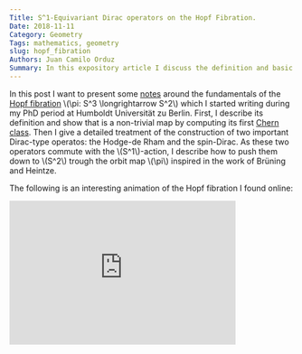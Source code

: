 ```yaml
---
Title: S^1-Equivariant Dirac operators on the Hopf Fibration.
Date: 2018-11-11
Category: Geometry
Tags: mathematics, geometry
slug: hopf_fibration
Authors: Juan Camilo Orduz
Summary: In this expository article I discuss the definition and basic properties of the Hopf fibration, with particular emphasis on Dirac-type operators induced, in the sense of Brüning and Heintze, by the Hodge-de Rham and spin-Dirac operators. In addition, we compute the Dirac-Schrödinger type operator introduced in my PhD thesis. 
---
```


In this post I want to present some [notes]({filename}/documents/hopf_fibration.pdf) around the fundamentals of the [Hopf fibration](https://en.wikipedia.org/wiki/Hopf_fibration) \\(\pi: S^3 \longrightarrow S^2\\) which I started writing  during my PhD period at Humboldt Universität zu Berlin. First, I describe its definition and show that is a non-trivial map by computing its first [Chern class](https://en.wikipedia.org/wiki/Chern_class). Then I give a detailed treatment of the construction of two important Dirac-type operatos: the Hodge-de Rham and the spin-Dirac. As these two operators commute with the \\(S^1\\)-action, I describe how to push them down to \\(S^2\\) trough the orbit map \\(\pi\\) inspired in the work of Brüning and Heintze.  

The following is an interesting animation of the Hopf fibration I found online:

<iframe width="400" height="255" src="https://www.youtube.com/embed/CxTWEM6RnjA?rel=0" frameborder="0" allowfullscreen> </iframe>
